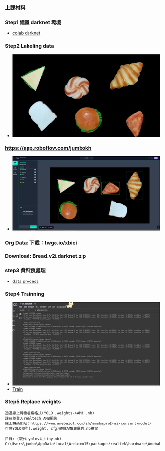 ### [上課材料](https://drive.google.com/drive/folders/109zWK_7uKae1ZxRnk_uVnki9Hp88AYEv?usp=drive_link)
### Step1 建置 darknet 環境
* [colab darknet](https://github.com/jumbokh/Computer-Vision/blob/main/notebooks/tiny/01_%E5%BB%BA%E7%AB%8BDarknet%E7%B6%B2%E8%B7%AF.ipynb)
### Step2 Labeling data
* ![bread](https://github.com/jumbokh/Computer-Vision/blob/main/images/1.JPG)
### https://app.roboflow.com/jumbokh
* ![bread label](https://github.com/jumbokh/Computer-Vision/blob/main/images/LabelRobotflow.JPG)
### Org Data: 下載：twgo.io/xbiei
###  Download: Bread.v2i.darknet.zip
### step3 資料預處理
* [data process](https://colab.research.google.com/github/jumbokh/Computer-Vision/blob/main/notebooks/tiny/05_darknet_%E8%B3%87%E6%96%99%E9%A0%90%E8%99%95%E7%90%86.ipynb)
### Step4 Trainning
* ![train YOLO](https://github.com/jumbokh/Computer-Vision/blob/main/images/trainYolo.JPG)
* [Train](https://github.com/jumbokh/Computer-Vision/blob/main/notebooks/tiny/06_%E9%96%8B%E5%A7%8B%E8%A8%93%E7%B7%B4.ipynb)
### Step5 Replace weights
```
透過線上轉換檔案格式(YOLO .weights->AMB .nb)
註冊並登入realtech AMB網站
線上轉換網址：https://www.amebaiot.com/zh/amebapro2-ai-convert-model/
可將YOLO模型(.weight, cfg)轉成AMB專屬的.nb檔案

目錄: (取代 yolov4_tiny.nb)
C:\Users\jumbo\AppData\Local\Arduino15\packages\realtek\hardware\AmebaPro2\4.0.4\variants\common_nn_models
```
